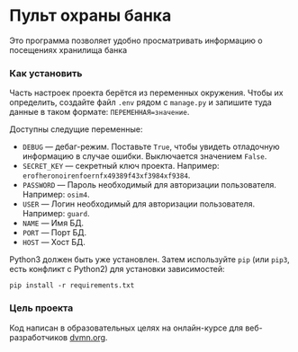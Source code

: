 # Пульт охраны банка

Это программа позволяет удобно просматривать информацию о посещениях хранилища банка

### Как установить

Часть настроек проекта берётся из переменных окружения. Чтобы их определить, создайте файл `.env` рядом с `manage.py` и запишите туда данные в таком формате: `ПЕРЕМЕННАЯ=значение`.

Доступны следущие переменные:
- `DEBUG` — дебаг-режим. Поставьте `True`, чтобы увидеть отладочную информацию в случае ошибки. Выключается значением `False`.
- `SECRET_KEY` — секретный ключ проекта. Например: `erofheronoirenfoernfx49389f43xf3984xf9384`.
- `PASSWORD` —  Пароль необходимый для авторизации пользователя. Например: `osim4`.
- `USER` — Логин необходимый для авторизации пользователя. Например: `guard`.
- `NAME` — Имя БД.
- `PORT` — Порт БД.
- `HOST` — Хост БД.

Python3 должен быть уже установлен. 
Затем используйте `pip` (или `pip3`, есть конфликт с Python2) для установки зависимостей:
```
pip install -r requirements.txt
```

### Цель проекта

Код написан в образовательных целях на онлайн-курсе для веб-разработчиков [dvmn.org](https://dvmn.org/).
